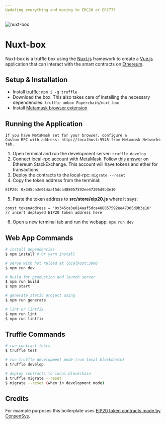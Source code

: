 ```yaml
---
Updating everything and moving to ERC20 or ERC777
---
```


![nuxt-box](https://storage.googleapis.com/paperchain-assets/nuxt-box-banner.png)

# Nuxt-box
Nuxt-box is a truffle box using the [Nuxt.js](https://nuxtjs.org) framework to create a [Vue.js](https://vuejs.org/) application that can interact with the smart contracts on [Ethereum](https://ethereum.org/).

## Setup & Installation
- Install [truffle](http://truffleframework.com): `npm i -g truffle`
- Download the box. This also takes care of installing the necessary dependencies: `truffle unbox Paperchain/nuxt-box`
- Install [Metamask browser extension](https://metamask.io/)

## Running the Application

    If you have MetaMask set for your browser, configure a 
    Custom RPC with address: http://localhost:9545 from Metamask Networks tab.
    
1) Open terminal and run the development server: `truffle develop`
2) Connect local-rpc account with MetaMask. Follow [this answer](https://ethereum.stackexchange.com/questions/30593/how-can-i-import-the-accounts-from-truffle-develop-into-metamask) on Ethereum StackExchange.
This account will have tokens and ether for transactions.
3) Deploy the contracts to the local-rpc: `migrate --reset`
4) Copy the token address from the terminal:

```
EIP20: 0x345ca3e014aaf5dca488057592ee47305d9b3e10
```

5) Paste the token address to **src/store/eip20.js** where it says:

```
const tokenAddress = '0x345ca3e014aaf5dca488057592ee47305d9b3e10'
// insert deployed EIP20 token address here
```

6) Open a new terminal tab and run the webapp: `npm run dev`


## Web App Commands

``` bash
# install dependencies
$ npm install # Or yarn install

# serve with hot reload at localhost:3000
$ npm run dev

# build for production and launch server
$ npm run build
$ npm start

# generate static project using
$ npm run generate

# lint or lintfix
$ npm run lint
$ npm run lintfix
```

## Truffle Commands

``` bash
# run contract tests
$ truffle test

# run truffle development mode (run local blockchain)
$ truffle develop

# deploy contracts to local blockchain
$ truffle migrate --reset
$ migrate --reset (when in development mode)
```


## Credits

For example purposes this boilerplate uses [EIP20 token contracts made by ConsenSys](https://github.com/ConsenSys/Tokens/tree/master/contracts/eip20).
